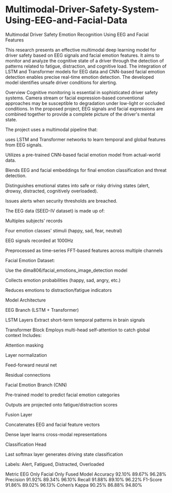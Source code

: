 # Multimodal-Driver-Safety-System-Using-EEG-and-Facial-Data

Multimodal Driver Safety Emotion Recognition Using EEG and Facial Features

This research presents an effective multimodal deep learning model for driver safety based on EEG signals and facial emotion features. It aims to monitor and analyze the cognitive state of a driver through the detection of patterns related to fatigue, distraction, and cognitive load. The integration of LSTM and Transformer models for EEG data and CNN-based facial emotion detection enables precise real-time emotion detection. The developed model identifies unsafe driver conditions for alerting.

Overview
Cognitive monitoring is essential in sophisticated driver safety systems. Camera stream or facial expression-based conventional approaches may be susceptible to degradation under low-light or occluded conditions. In the proposed project, EEG signals and facial expressions are combined together to provide a complete picture of the driver's mental state.

The project uses a multimodal pipeline that:

uses LSTM and Transformer networks to learn temporal and global features from EEG signals.

Utilizes a pre-trained CNN-based facial emotion model from actual-world data.

Blends EEG and facial embeddings for final emotion classification and threat detection.

Distinguishes emotional states into safe or risky driving states (alert, drowsy, distracted, cognitively overloaded).

Issues alerts when security thresholds are breached.

The EEG data (SEED-IV dataset) is made up of:

Multiples subjects' records

Four emotion classes' stimuli (happy, sad, fear, neutral)

EEG signals recorded at 1000Hz

Preprocessed as time-series FFT-based features across multiple channels

Facial Emotion Dataset:

Use the dima806/facial_emotions_image_detection model

Collects emotion probabilities (happy, sad, angry, etc.)

Reduces emotions to distraction/fatigue indicators

Model Architecture

EEG Branch (LSTM + Transformer)

LSTM Layers
Extract short-term temporal patterns in brain signals

Transformer Block
Employs multi-head self-attention to catch global context
Includes:

Attention masking

Layer normalization

Feed-forward neural net

Residual connections

Facial Emotion Branch (CNN)

Pre-trained model to predict facial emotion categories

Outputs are projected onto fatigue/distraction scores

Fusion Layer

Concatenates EEG and facial feature vectors

Dense layer learns cross-modal representations

Classification Head

Last softmax layer generates driving state classification

Labels: Alert, Fatigued, Distracted, Overloaded


Metric	EEG Only	Facial Only	Fused Model
Accuracy	92.10%	89.67%	96.28%
Precision	91.92%	89.34%	96.10%
Recall	91.88%	89.10%	96.22%
F1-Score	91.86%	89.02%	96.13%
Cohen’s Kappa	90.25%	86.88%	94.80%
